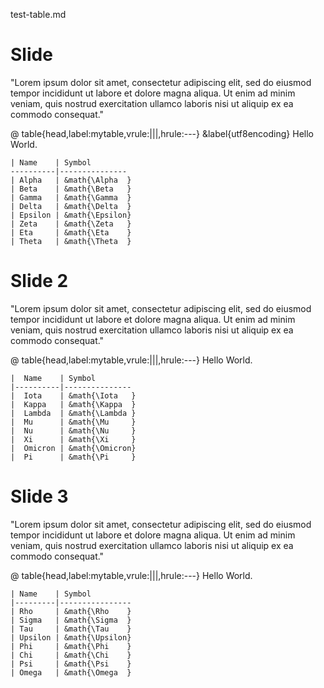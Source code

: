 test-table.md

# Slide

"Lorem ipsum dolor sit amet, consectetur adipiscing elit, sed do eiusmod tempor
incididunt ut labore et dolore magna aliqua. Ut enim ad minim veniam, quis
nostrud exercitation ullamco laboris nisi ut aliquip ex ea commodo consequat."

@   table{head,label:mytable,vrule:|||,hrule:---}
    &label{utf8encoding}
    Hello World.

    | Name    | Symbol                                                                        
    ----------|---------------                                                          
    | Alpha   | &math{\Alpha  }                                                                 
    | Beta    | &math{\Beta   }                                                               
    | Gamma   | &math{\Gamma  }                                                               
    | Delta   | &math{\Delta  }                                                               
    | Epsilon | &math{\Epsilon}                                                               
    | Zeta    | &math{\Zeta   }                                                               
    | Eta     | &math{\Eta    }                                                               
    | Theta   | &math{\Theta  }                                                               

# Slide 2

"Lorem ipsum dolor sit amet, consectetur adipiscing elit, sed do eiusmod tempor
incididunt ut labore et dolore magna aliqua. Ut enim ad minim veniam, quis
nostrud exercitation ullamco laboris nisi ut aliquip ex ea commodo consequat."

@   table{head,label:mytable,vrule:|||,hrule:---}
    Hello World.

    |  Name    | Symbol                                           
    |----------|---------------                             
    |  Iota    | &math{\Iota   }                                    
    |  Kappa   | &math{\Kappa  }                                  
    |  Lambda  | &math{\Lambda }                                  
    |  Mu      | &math{\Mu     }                                  
    |  Nu      | &math{\Nu     }                                  
    |  Xi      | &math{\Xi     }                                  
    |  Omicron | &math{\Omicron}                                  
    |  Pi      | &math{\Pi     }                                  

# Slide 3

"Lorem ipsum dolor sit amet, consectetur adipiscing elit, sed do eiusmod tempor
incididunt ut labore et dolore magna aliqua. Ut enim ad minim veniam, quis
nostrud exercitation ullamco laboris nisi ut aliquip ex ea commodo consequat."

@   table{head,label:mytable,vrule:|||,hrule:---}
    Hello World.

    | Name    | Symbol            
    |---------|----------------
    | Rho     | &math{\Rho    }     
    | Sigma   | &math{\Sigma  }   
    | Tau     | &math{\Tau    }   
    | Upsilon | &math{\Upsilon}   
    | Phi     | &math{\Phi    }   
    | Chi     | &math{\Chi    }   
    | Psi     | &math{\Psi    }   
    | Omega   | &math{\Omega  }   

